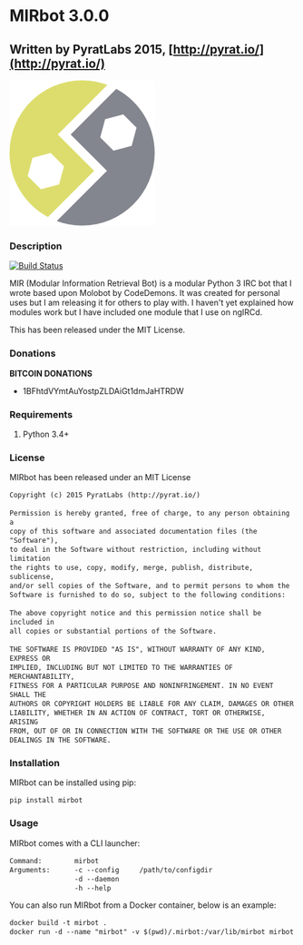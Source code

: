 # MIRbot 3.0.0

## Written by PyratLabs 2015, [http://pyrat.io/](http://pyrat.io/)

![MIRbot](images/mirbot.png)

### Description

[![Build Status](https://travis-ci.org/PyratLabs/MIRbot.svg?branch=master)](https://travis-ci.org/PyratLabs/MIRbot)

MIR (Modular Information Retrieval Bot) is a modular Python 3 IRC bot that I
wrote based upon Molobot by CodeDemons. It was created for personal uses but I
am releasing it for others to play with. I haven't yet explained how modules
work but I have included one module that I use on ngIRCd.

This has been released under the MIT License.


### Donations

**BITCOIN DONATIONS**
 * 1BFhtdVYmtAuYostpZLDAiGt1dmJaHTRDW


### Requirements

 1. Python 3.4+

### License

MIRbot has been released under an MIT License

    Copyright (c) 2015 PyratLabs (http://pyrat.io/)

    Permission is hereby granted, free of charge, to any person obtaining a
    copy of this software and associated documentation files (the "Software"),
    to deal in the Software without restriction, including without limitation
    the rights to use, copy, modify, merge, publish, distribute, sublicense,
    and/or sell copies of the Software, and to permit persons to whom the
    Software is furnished to do so, subject to the following conditions:

    The above copyright notice and this permission notice shall be included in
    all copies or substantial portions of the Software.

    THE SOFTWARE IS PROVIDED "AS IS", WITHOUT WARRANTY OF ANY KIND, EXPRESS OR
    IMPLIED, INCLUDING BUT NOT LIMITED TO THE WARRANTIES OF MERCHANTABILITY,
    FITNESS FOR A PARTICULAR PURPOSE AND NONINFRINGEMENT. IN NO EVENT SHALL THE
    AUTHORS OR COPYRIGHT HOLDERS BE LIABLE FOR ANY CLAIM, DAMAGES OR OTHER
    LIABILITY, WHETHER IN AN ACTION OF CONTRACT, TORT OR OTHERWISE, ARISING
    FROM, OUT OF OR IN CONNECTION WITH THE SOFTWARE OR THE USE OR OTHER
    DEALINGS IN THE SOFTWARE.

### Installation

MIRbot can be installed using pip:

    pip install mirbot


### Usage

MIRbot comes with a CLI launcher:

    Command:        mirbot
    Arguments:      -c --config     /path/to/configdir
                    -d --daemon
                    -h --help

You can also run MIRbot from a Docker container, below is an example:

    docker build -t mirbot .
    docker run -d --name "mirbot" -v $(pwd)/.mirbot:/var/lib/mirbot mirbot
